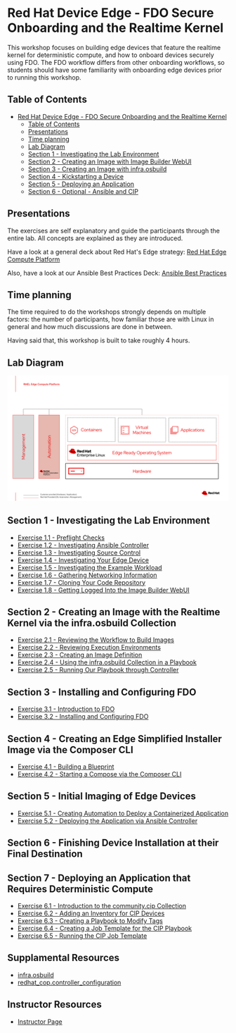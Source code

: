 # Red Hat Device Edge - FDO Secure Onboarding and the Realtime Kernel

This workshop focuses on building edge devices that feature the realtime kernel for deterministic compute, and how to onboard devices securely using FDO. The FDO workflow differs from other onboarding workflows, so students should have some familiarity with onboarding edge devices prior to running this workshop.

## Table of Contents

- [Red Hat Device Edge - FDO Secure Onboarding and the Realtime Kernel](#red-hat-device-edge---fdo-secure-onboarding-and-the-realtime-kernel)
  - [Table of Contents](#table-of-contents)
  - [Presentations](#presentations)
  - [Time planning](#time-planning)
  - [Lab Diagram](#lab-diagram)
  - [Section 1 - Investigating the Lab Environment](#section-1---investigating-the-lab-environment)
  - [Section 2 - Creating an Image with Image Builder WebUI](#section-2---setting-up-for-zero-touch-provisioning)
  - [Section 3 - Creating an Image with infra.osbuild](#section-3---kickstarting-a-device)
  - [Section 4 - Kickstarting a Device](#section-4---deploying-a-bare-metal-workload)
  - [Section 5 - Deploying an Application](#section-5---deploying-an-application)
  - [Section 6 - Optional - Ansible and CIP](#section-6---deploying-a-kubernetes-native-application)

## Presentations

The exercises are self explanatory and guide the participants through the entire lab. All concepts are explained as they are introduced.

Have a look at a general deck about Red Hat's Edge strategy:
[Red Hat Edge Compute Platform](../../decks/rh_edge_compute_platform.pdf)

Also, have a look at our Ansible Best Practices Deck:
[Ansible Best Practices](../../decks/ansible_best_practices.pdf)

## Time planning

The time required to do the workshops strongly depends on multiple factors: the number of participants, how familiar those are with Linux in general and how much discussions are done in between.

Having said that, this workshop is built to take roughly 4 hours.

## Lab Diagram

![Lab Diagram](../../images/rhde_aw_120_lab_diagram.png)

## Section 1 - Investigating the Lab Environment

* [Exercise 1.1 - Preflight Checks](1.1-preflight)
* [Exercise 1.2 - Investigating Ansible Controller](1.2-controller-intro)
* [Exercise 1.3 - Investigating Source Control](1.3-source-control-intro)
* [Exercise 1.4 - Investigating Your Edge Device](1.4-device-intro)
* [Exercise 1.5 - Investigating the Example Workload](1.5-application-intro)
* [Exercise 1.6 - Gathering Networking Information](1.6-network-info)
* [Exercise 1.7 - Cloning Your Code Repository](1.7-coding-intro)
* [Exercise 1.8 - Getting Logged Into the Image Builder WebUI](1.8-image-builder-intro)

## Section 2 - Creating an Image with the Realtime Kernel via the infra.osbuild Collection

* [Exercise 2.1 - Reviewing the Workflow to Build Images](2.1-image-builder-workflow)
* [Exercise 2.2 - Reviewing Execution Environments](3.1-execution-environment-review)
* [Exercise 2.3 - Creating an Image Definition](3.2-image-definition-in-code)
* [Exercise 2.4 - Using the infra.osbuild Collection in a Playbook](3.3-using-collection-in-playbook)
* [Exercise 2.5 - Running Our Playbook through Controller](3.4-aap-image-build)

## Section 3 - Installing and Configuring FDO

* [Exercise 3.1 - Introduction to FDO](3.1-fdo-intro)
* [Exercise 3.2 - Installing and Configuring FDO](3.2-fdo-install-config)

## Section 4 - Creating an Edge Simplified Installer Image via the Composer CLI

* [Exercise 4.1 - Building a Blueprint](4.1-network-provision)
* [Exercise 4.2 - Starting a Compose via the Composer CLI](4.2-initial-call-home)

## Section 5 - Initial Imaging of Edge Devices

* [Exercise 5.1 - Creating Automation to Deploy a Containerized Application](5.1-containerized-app-automation)
* [Exercise 5.2 - Deploying the Application via Ansible Controller](5.2-deploying-the-app)

## Section 6 - Finishing Device Installation at their Final Destination

## Section 7 - Deploying an Application that Requires Deterministic Compute

* [Exercise 6.1 - Introduction to the community.cip Collection](6.1-cip-intro)
* [Exercise 6.2 - Adding an Inventory for CIP Devices](6.2-inventory-and-host)
* [Exercise 6.3 - Creating a Playbook to Modify Tags](6.3-tags-playbook)
* [Exercise 6.4 - Creating a Job Template for the CIP Playbook](6.4-cip-job-template)
* [Exercise 6.5 - Running the CIP Job Template](6.5-run-cip-automation)

## Supplamental Resources
* [infra.osbuild](https://github.com/redhat-cop/infra.osbuild)
* [redhat_cop.controller_configuration](https://github.com/redhat-cop/controller_configuration)

## Instructor Resources
* [Instructor Page](instructor)